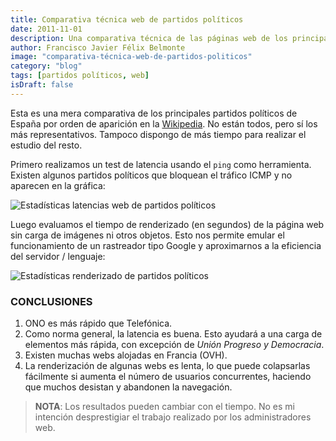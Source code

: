 ```yaml
---
title: Comparativa técnica web de partidos políticos
date: 2011-11-01
description: Una comparativa técnica de las páginas web de los principales partidos políticos de España, analizando latencia, tiempos de renderizado y conclusiones clave.
author: Francisco Javier Félix Belmonte
image: "comparativa-técnica-web-de-partidos-politicos"
category: "blog"
tags: [partidos políticos, web]
isDraft: false
---
```


Esta es una mera comparativa de los principales partidos políticos de España por orden de aparición en
la [Wikipedia](https://es.wikipedia.org/wiki/Anexo:Partidos_pol%C3%ADticos_de_Espa%C3%B1a). No están todos, pero sí los
más representativos. Tampoco dispongo de más tiempo para realizar el estudio del resto.

Primero realizamos un test de latencia usando el `ping` como herramienta. Existen algunos partidos políticos que
bloquean el tráfico ICMP y no aparecen en la gráfica:

![Estadísticas latencias web de partidos políticos](/blog/latencia.png)

Luego evaluamos el tiempo de renderizado (en segundos) de la página web sin carga de imágenes ni otros objetos. Esto nos
permite emular el funcionamiento de un rastreador tipo Google y aproximarnos a la eficiencia del servidor / lenguaje:

![Estadísticas renderizado de partidos políticos](/blog/render.png)

### CONCLUSIONES

1. ONO es más rápido que Telefónica.
2. Como norma general, la latencia es buena. Esto ayudará a una carga de elementos más rápida, con excepción de _Unión
   Progreso y Democracia_.
3. Existen muchas webs alojadas en Francia (OVH).
4. La renderización de algunas webs es lenta, lo que puede colapsarlas fácilmente si aumenta el número de usuarios
   concurrentes, haciendo que muchos desistan y abandonen la navegación.

> **NOTA**: Los resultados pueden cambiar con el tiempo. No es mi intención desprestigiar el trabajo realizado por los
> administradores web.
